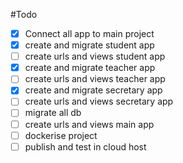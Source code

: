 #Todo


- [x] Connect all app to main project
- [x] create and migrate student app
- [ ] create urls and views student app
- [x] create and migrate teacher app
- [ ] create urls and views teacher app
- [x] create and migrate secretary app
- [ ] create urls and views secretary app
- [ ] migrate  all db
- [ ] create urls and views main app
- [ ] dockerise project
- [ ] publish and test in cloud host
